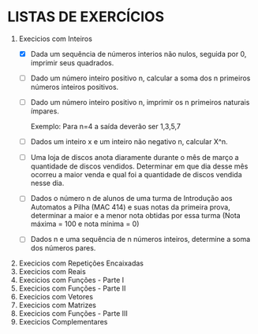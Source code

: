 # LISTAS DE EXERCÍCIOS

1. Execicios com Inteiros
    - [x] Dada um sequência de números interios não nulos, seguida por 0, imprimir seus quadrados.
    - [ ] Dado um número inteiro positivo n, calcular a soma dos n primeiros números inteiros positivos.
    - [ ] Dado um número inteiro positivo n, imprimir os n primeiros naturais ímpares.
        
        Exemplo: Para n=4 a saída deverão ser 1,3,5,7
    - [ ] Dados um inteiro x e um inteiro não negativo n, calcular X^n.
    - [ ] Uma loja de discos anota diaramente durante o mês de março a quantidade de discos vendidos. Determinar em que dia desse mês ocorreu a maior venda e qual foi a quantidade de discos vendida nesse dia.
    - [ ] Dados o número n de alunos de uma turma de Introdução aos Automatos a Pilha (MAC 414) e suas notas da primeira prova, determinar a maior e a menor nota obtidas por essa turma (Nota máxima = 100 e nota mínima = 0)
    - [ ] Dados n e uma sequência de n números inteiros, determine a soma dos números pares.
2. Execicios com Repetições Encaixadas
3. Execicios com Reais
4. Execicios com Funções - Parte I
5. Execicios com Funções - Parte II
6. Execicios com Vetores
7. Execicios com Matrizes
8. Execicios com Funções - Parte III
9. Execicios Complementares

